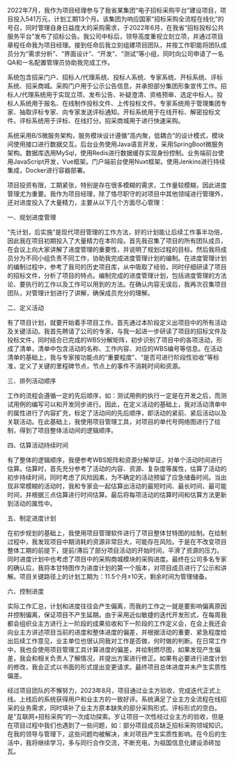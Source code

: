 2022年7月，我作为项目经理参与了我省某集团“电子招标采购平台”建设项目，项目投入541万元，计划工期13个月。该集团为响应国家“招标采购全流程在线化”的号召，同时管理自身日益庞大的采购需求，于2022年6月，在我省“招标投标公共服务平台”发布了招标公告。我公司中标后，领导高度重视立刻立项，并通过项目章程任命我为项目经理。接到任命后我立刻组建项目团队，并按工作职能将团队成员分为“需求分析”、“界面设计”、“开发”、“测试”等小组，同时向公司申请了一名QA和一名配置管理员协助我完成工作。

系统包含招采门户、招标人/代理系统、投标人系统、专家系统、开标系统、评标系统、招采商城。采购门户用于公示公告信息，并承担部分集团形象宣传工作。招标人/代理系统用于实现立项、发布公告、补疑澄清、资格预审、选定中标人。投标人系统用于报名、在线制作投标文件、上传投标文件。专家系统用于管理集团专家、抽取评标专家、向专家发送评标通知。开标系统用于在线开标、解密投标文件。评标系统用于评标、在线打分。招采商城用于进行快速采购。

系统采用B/S微服务架构，服务模块设计遵循“高内聚，低耦合”的设计模式，模块间使用接口进行数据交互。后台业务使用Java语言开发，采用SpringBoot微服务架构。数据库选用MySql，使用Redis进行数据缓存实现身份控制。业务端前台使用JavaScript开发，Vue框架。门户端前台使用Nuxt框架。使用Jenkins进行持续集成，Docker进行容器部署。

项目投资有限，工期紧张，特别是存在很多模糊的需求，工作量较模糊，因此进度管理尤为重要。我作为项目经理，除了恪尽职守的对项目中其他领域进行管理外，还对进度投入了大量精力，主要从以下几个方面尽心管理：

一、规划进度管理

“先计划，后实施”是现代项目管理的工作方法，好的计划能让后续工作事半功倍，因此我在项目初期投入了大量精力在本阶段。首先我召集了项目的所有团队成员，在会议上向大家讲解了进度管理的重要性，并说明了规划过程的目标。然后我将成员分为不同小组负责不同工作，协助我完成进度管理计划的编制。在进度管理计划的编制过程中，参考了我司的历史项目库，从中吸取了经验，同时仔细研读了项目的招标文件，分析了项目的特点。编制完成的进度管理计划，包括进度管理的方法论、要执行的工作以及工作可以用到的方法。在确认内容无误后，我再次召集项目团队，对管理计划进行了讲解，确保成员充分的理解。

二、定义活动

有了项目计划，就要开始着手项目工作。首先通过本阶段定义出项目中的所有活动及关键活动。我首先聘请了公司的专家，与我一起进一步研读了项目的招标文件及投标文件，同时结合已完成的WBS分解矩阵，初步识别了项目中的各项活动，形成了清单，清单中包含活动的名称、工作内容、对应的WBS编号等信息。在活动清单的基础上，我与专家按功能点的“重要程度”、“是否可进行阶段性验收”等标准，定义了关键的里程碑节点，节点上的事件不消耗时间和资源。

三、排列活动顺序

工作的流程会遵循一定的先后顺序，如：测试用例的执行一定是在开发之后，而测试用例的编写可以和开发同步进行。因此，在定义活动的基础上，我对活动清单中的属性进行了内容扩充，标定了活动间的先后顺序，即活动的紧前、紧后活动以及关联活动。在此基础上，我使用项目管理工具，对项目的单代号网络图进行了绘制，得到了项目整体活动间的逻辑顺序。

四、估算活动持续时间

有了整体的逻辑顺序，我便参考WBS矩阵和资源分解举证，对单个活动时间进行估算。估算时，首先充分参考了活动的内容、资源、复杂度等属性，估算了活动的初步持续时间，同时考虑了风险因素，为不确定的活动预留了应急储备时间。当出现非常模糊的活动时，我和专家会一起估算出活动的最短时间、最长时间、最可能时间，并根据三点估算进行时间估算。最后将每项活动的估算时间和估算方法更新到活动的属性中。

五、制定进度计划

在初步规划的基础上，我使用项目管理软件进行了项目整体甘特图的绘制。在绘制过程中，我发现项目中期消耗的资源非常巨大，可能存在风险。于是在不改变项目整体工期的前提下，提前/滞后了部分项目活动的开始时间，平滑了资源的压力。同时进度计划中也考虑了项目中的采购商城模块的采购进度。最终在公司多名专家的确认后，我将本甘特图作为进度计划的第一个版本，对项目成员进行了公示和讲解。项目关键路径上的计划工期为：11.5个月±10天，剩余时间为管理储备。

六、控制进度

实际工作汇总，计划和进度往往会产生偏离，而我的工作之一就是要影响偏离原因并控制偏离，保证项目不产生延期。由于采用近似敏捷的迭代开发形式，在每周我都会组织业主方进行上一阶段的成果验收和下一阶段的工作定义会，在会上我还会向业主方讲述项目当前的进度和整体进度的偏差，并根据活动的重要、紧急程度给出后续工作意见，业主单位也很认同我对工作是否做，何时做的判断。在日常工作中，我也会使用项目管理工具计算进度的偏差，并绘制燃尽图，如果发现产生偏差，我会和相关负责人了解情况，并提出方案进行修正。如果有必要进行进度计划的修改，我会正式以书面的形式提出变更请求。最终项目总体进度并未产生实质性偏差。

经过项目团队的不懈努力，2023年8月，项目通过业主方验收，完成迭代正式上线。上线后的系统获得用户和业主方的一致好评。系统满足了业主方全流程在线招采的业务需求，同时填补了业主方原本缺失的部分采购形式、评标形式的空白。是“互联网+招标采购”的一次成功探索。岁让项目一次性经过业主方的验收，但是在项目过程中我们也遇到了一些问题，如：部分项目成员缺乏招标采购领域知识。在我的领导与管理下，这些问题均被解决，未对项目产生实质性影响。在今后的生活中，我将继续学习，多与同行合作交流，不断充电，为祖国信息化建设添砖加瓦。
